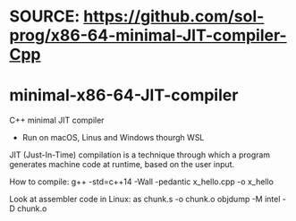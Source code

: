 # SOURCE: https://github.com/sol-prog/x86-64-minimal-JIT-compiler-Cpp
# minimal-x86-64-JIT-compiler
C++ minimal JIT compiler
- Run on macOS, Linus and Windows thourgh WSL

JIT (Just-In-Time) compilation is a technique through which a program generates machine code at runtime, based on the user input.

How to compile:
g++ -std=c++14 -Wall -pedantic x_hello.cpp -o x_hello

Look at assembler code in Linux:
as chunk.s -o chunk.o
objdump -M intel -D chunk.o
